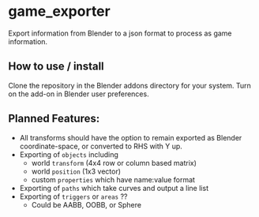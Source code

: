 # game_exporter
Export information from Blender to a json format to process as game information.

## How to use / install
Clone the repository in the Blender addons directory for your system.
Turn on the add-on in Blender user preferences.

## Planned Features:
- All transforms should have the option to remain exported as Blender coordinate-space, or converted to RHS with Y up.
- Exporting of `objects` including
  - world `transform` (4x4 row or column based matrix)
  - world `position` (1x3 vector)
  - custom `properties` which have name:value format
- Exporting of `paths` which take curves and output a line list
- Exporting of `triggers` or `areas` ??
  - Could be AABB, OOBB, or Sphere
